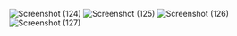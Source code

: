 ![Screenshot (124)](https://github.com/ankitjha42/guess-the-number/assets/143383280/0e0a2682-c498-4a68-a842-e15b00ea26c9)
![Screenshot (125)](https://github.com/ankitjha42/guess-the-number/assets/143383280/372b801b-2d90-43c6-94c1-9da7296ed16e)
![Screenshot (126)](https://github.com/ankitjha42/guess-the-number/assets/143383280/0feb9f22-4d15-461b-b511-51565e4f27f6)
![Screenshot (127)](https://github.com/ankitjha42/guess-the-number/assets/143383280/0661a961-8153-410f-97f3-a5c528c7f52b)
